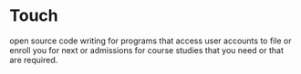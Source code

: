 # Touch
open source code writing for programs that access user accounts to file or enroll you for next or admissions for course studies that you need or that are required.
